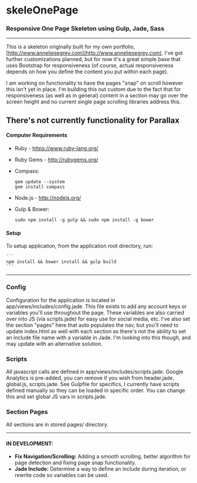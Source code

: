 # skeleOnePage
### Responsive One Page Skeleton using Gulp, Jade, Sass
----
This is a skeleton originally built for my own portfolio, [http://www.anneliesegrey.com](http://www.anneliesegrey.com). I've got further customizations planned, but for now it's a great simple base that uses Bootstrap for responsiveness (of course, actual responsiveness depends on how you define the content you put within each page).

I am working on functionality to have the pages "snap" on scroll however this isn't yet in place. I'm building this out custom due to the fact that for responsiveness (as well as in general) content in a section may go over the screen height and no current single page scrolling libraries address this. 

There's not currently functionality for Parallax 
----
#### Computer Requirements
 * Ruby - https://www.ruby-lang.org/
 * Ruby Gems - http://rubygems.org/
 * Compass:

	```
	gem update --system
	gem install compass
	```

 * Node.js - http://nodejs.org/
 * Gulp & Bower:
	
	```
	sudo npm install -g gulp && sudo npm install -g bower 
	```

#### Setup
To setup application, from the application root directory, run:

	```
	npm install && bower install && gulp build
	```
----
### Config
Configuration for the application is located in app/views/includes/config.jade. This file exists to add any account keys or variables you'll use throughout the page. These variables are also carried over into JS (via scripts.jade) for easy use for social media, etc. I've also set the section "pages" here that auto populates the nav, but you'll need to update index.html as well with each section as there's not the ability to set an include file name with a variable in Jade. I'm looking into this though, and may update with an alternative solution.

### Scripts
All javascript calls are defined in app/views/includes/scripts.jade. Google Analytics is pre-added, you can remove if you wish from header.jade, global.js, scripts.jade. See Gulpfile for specifics, I currently have scripts defined manually so they can be loaded in specific order. You can change this and set global JS vars in scripts.jade. 

### Section Pages
All sections are in stored pages/ directory. 

----
#### IN DEVELOPMENT:
- **Fix Navigation/Scrolling:** Adding a smooth scrolling, better algorithm for page detection and fixing page snap functionality.
- **Jade Include:** Determine a way to define an include during iteration, or rewrite code so variables can be used.
